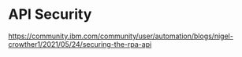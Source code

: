 # API Security

https://community.ibm.com/community/user/automation/blogs/nigel-crowther1/2021/05/24/securing-the-rpa-api
